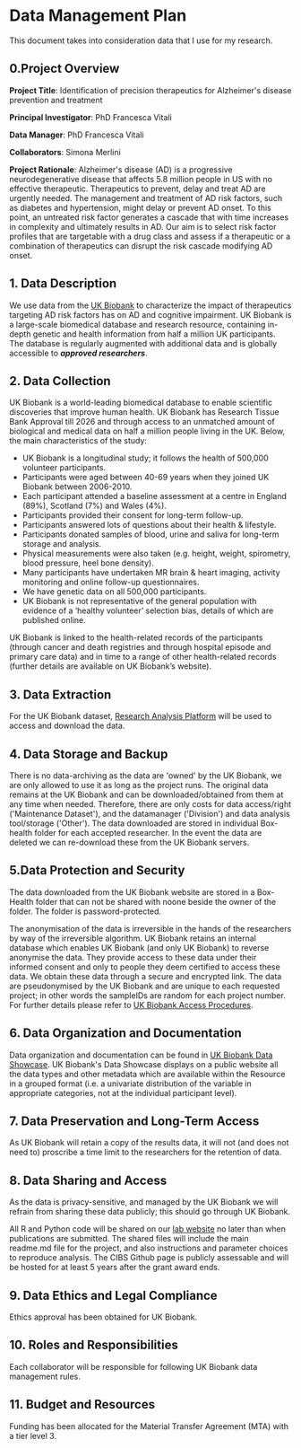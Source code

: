 # Data Management Plan

This document takes into consideration data that I use for my research.

## 0.Project Overview
**Project Title**: Identification of precision therapeutics for Alzheimer's disease prevention and treatment

**Principal Investigator**: PhD Francesca Vitali

**Data Manager**: PhD Francesca Vitali

**Collaborators**: Simona Merlini

**Project Rationale**: Alzheimer's disease (AD) is a progressive neurodegenerative disease that affects 5.8 million people in US with no effective therapeutic. Therapeutics to prevent, delay and treat AD are urgently needed.  The management and treatment of AD risk factors, such as diabetes and hypertension, might delay or prevent AD onset. To this point, an untreated risk factor generates a cascade that with time increases in complexity and ultimately results in AD. Our aim is to select risk factor profiles that are targetable with a drug class and assess if a therapeutic or a combination of therapeutics can disrupt the risk cascade modifying AD onset. 


## 1. Data Description

We use data from the [UK Biobank](https://www.ukbiobank.ac.uk) to characterize the impact of therapeutics targeting AD risk factors has on AD and cognitive impairment. UK Biobank is a large-scale biomedical database and research resource, containing in-depth genetic and health information from half a million UK participants. The database is regularly augmented with additional data and is globally accessible to **_approved researchers_**. 


## 2. Data Collection

UK Biobank is a world-leading biomedical database to enable scientific discoveries that improve human health. UK Biobank has Research Tissue Bank Approval till 2026 and through access to an unmatched amount of biological and medical data on half a million people living in the UK. Below, the main characteristics of the study:
- UK Biobank is a longitudinal study; it follows the health of 500,000 volunteer participants. 
- Participants were aged between 40-69 years when they joined UK Biobank between 2006-2010.
- Each participant attended a baseline assessment at a centre in England (89%), Scotland (7%) and Wales (4%).
- Participants provided their consent for long-term follow-up.
- Participants answered lots of questions about their health & lifestyle.
- Participants donated samples of blood, urine and saliva for long-term storage and analysis.
- Physical measurements were also taken (e.g. height, weight, spirometry, blood pressure, heel bone density).
- Many participants have undertaken MR brain & heart imaging, activity monitoring and online follow-up questionnaires.
- We have genetic data on all 500,000 participants.
- UK Biobank is not representative of the general population with evidence of a ‘healthy volunteer’ selection bias, details of which are published online.

UK Biobank is linked to the health-related records of the participants (through cancer and death registries and through hospital episode and primary care data) and in time to a range of other health-related records (further details are available on UK Biobank’s website).

## 3. Data Extraction
For the UK Biobank dataset, [Research Analysis Platform](https://www.ukbiobank.ac.uk/enable-your-research/research-analysis-platform) will be used to access and download the data.



## 4. Data Storage and Backup
There is no data-archiving as the data are 'owned' by the UK Biobank, we are only allowed to use it as long as the project runs. The original data remains at the UK Biobank and can be downloaded/obtained from them at any time when needed. Therefore, there are only costs for data access/right ('Maintenance Dataset'), and the datamanager ('Division') and data analysis tool/storage ('Other'). The data downloaded are stored in individual Box-health folder for each accepted researcher. In the event the data are deleted we can re-download these from the UK Biobank servers.


## 5.Data Protection and Security
The data downloaded from the UK Biobank website are stored in a Box-Health folder that can not be shared with noone beside the owner of the folder. The folder is password-protected.

The anonymisation of the data is irreversible in the hands of the researchers by way of the irreversible algorithm. UK Biobank retains an internal database which enables UK Biobank (and only UK Biobank) to reverse anonymise the data. They provide access to these data under their informed consent and only to people they deem certified to access these data. We obtain these data through a secure and encrypted link. The data are pseudonymised by the UK Biobank and are unique to each requested project; in other words the sampleIDs are random for each project number. For further details please refer to [UK Biobank Access Procedures](https://www.ukbiobank.ac.uk/media/llupxihh/20210309-access-procedures-v2-0-final.pdf).



## 6. Data Organization and Documentation
Data organization and documentation can be found in [UK Biobank Data Showcase](https://biobank.ndph.ox.ac.uk/showcase/). UK Biobank's Data Showcase displays on a public website all the data types and other metadata which are available within the Resource in a grouped format (i.e. a univariate distribution of the variable in appropriate categories, not at the individual participant level).

## 7. Data Preservation and Long-Term Access
As UK Biobank will retain a copy of the results data, it will not (and does not need to) proscribe a time limit to the researchers for the retention of data. 


## 8. Data Sharing and Access
As the data is privacy-sensitive, and managed by the UK Biobank we will refrain from sharing these data publicly; this should go through UK Biobank.

All R and Python code will be shared on our [lab website](https://github.com/cibs) no later than when publications are submitted. The shared files will include the main readme.md file for the project, and also instructions and parameter choices to reproduce analysis. The CIBS Github page is publicly assessable and will be hosted for at least 5 years after the grant award ends.


## 9. Data Ethics and Legal Compliance
Ethics approval has been obtained for UK Biobank.

## 10. Roles and Responsibilities
Each collaborator will be responsible for following UK Biobank data management rules.

## 11. Budget and Resources
Funding has been allocated for the Material Transfer Agreement (MTA) with a tier level 3.



